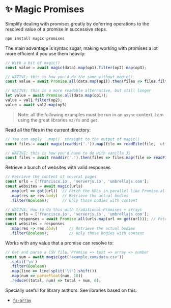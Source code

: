 # ✨ Magic Promises

Simplify dealing with promises greatly by deferring operations to the resolved value of a promise in successive steps.

```js
npm install magic-promises
```

The main advantage is syntax sugar, making working with promises a lot more efficient if you use them heavily:

```js
// With a bit of magic()
const value = await magic(data).map(op1).filter(op2).map(op3);

// NATIVE; this is how you'd do the same without magic()
const value = await Promise.all(data.map(op1)).then(files => files.filter(op2)).then(files => files.map(op3));

// NATIVE; this is a more readable alternative, but still longer
let value = await Promise.all(data.map(op1));
value = val1.filter(op2);
value = await val2.map(op3)
```

> Note: all the following examples must be run in an `async` context. I am using the great libraries `mz/fs` and `got`.

Read all the files in the current directory:

```js
// You can apply `.map()` straight to the output of magic()
const files = await magic(readdir('.')).map(file => readFile(file, 'utf-8'));

// NATIVE; this is how you'd have to do with vanilla JS
const files = await readdir('.').then(files => files.map(file => readFile(file, 'utf-8')));
```



Retrieve a bunch of websites with valid responses

```js
// Retrieve the content of several pages
const urls = ['francisco.io', 'serverjs.io', 'umbrellajs.com'];
const websites = await magic(urls)
  .map(url => got(url))  // Fetch the URLs in parallel like Promise.all()
  .map(res => res.body)  // Retrieve the actual bodies
  .filter(Boolean);      // Only those bodies with content

// NATIVE; How to do this with traditional Promises + arrays
const urls = ['francisco.io', 'serverjs.io', 'umbrellajs.com'];
const responses = await Promise.all(urls.map(url => got(url))); // Fetch the URLs in parallel
const websites = responses
  .map(res => res.body)     // Retrieve the actual bodies
  .filter(Boolean);         // Only those bodies with content
```

Works with any value that a promise can resolve to:

```js
// Get and parse a CSV file. Promise => text => array => number
const sum = await magic(got('example.com/data.csv'))
  .split('\n')
  .filter(Boolean)
  .map(line => line.split('\t').shift())
  .map(num => parseFloat(num, 10))
  .reduce((total, num) => total + num, 0);
```



Specially useful for library authors. See libraries based on this:

- [`fs-array`](https://npmjs.com/package/fs-array)
